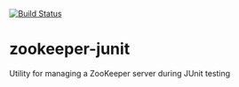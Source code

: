 [![Build Status](https://travis-ci.org/pnerg/zookeeper-junit.svg?branch=master)](https://travis-ci.org/pnerg/zookeeper-junit)
# zookeeper-junit
Utility for managing a ZooKeeper server during JUnit testing
